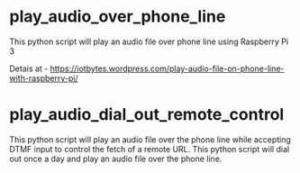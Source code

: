 # play_audio_over_phone_line
This python script will play an audio file over phone line using Raspberry Pi 3

Detais at - 
https://iotbytes.wordpress.com/play-audio-file-on-phone-line-with-raspberry-pi/


# play_audio_dial_out_remote_control
This python script will play an audio file over the phone line while accepting DTMF input to control the fetch of a remote URL. This python script will dial out once a day and play an audio file over the phone line.

